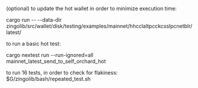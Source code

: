 (optional) to update the hot wallet in order to minimize execution time:

cargo run -- --data-dir zingolib/src/wallet/disk/testing/examples/mainnet/hhcclaltpcckcsslpcnetblr/latest/


to run a basic hot test:

cargo nextest run --run-ignored=all mainnet_latest_send_to_self_orchard_hot



to run 16 tests, in order to check for flakiness:
$G/zingolib/bash/repeated_test.sh
